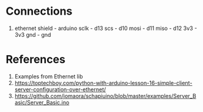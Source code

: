 
# Connections

1. ethernet shield - arduino
   sclk - d13
   scs - d10
   mosi - d11
   miso - d12
   3v3 - 3v3
   gnd - gnd








# References
1. Examples from Ethernet lib
2. https://toptechboy.com/python-with-arduino-lesson-16-simple-client-server-configuration-over-ethernet/
3. https://github.com/jomaora/schapiuino/blob/master/examples/Server_Basic/Server_Basic.ino 